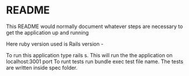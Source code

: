 # README

This README would normally document whatever steps are necessary to get the
application up and running

Here ruby version used is 
Rails version -

To run this application type rails s. This will run the the application on localhost:3001 port
To runt tests run bundle exec test file name. The tests are written inside spec folder.
